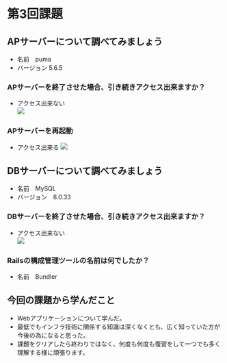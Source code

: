 # 第3回課題
## APサーバーについて調べてみましょう
- 名前　puma  
- バージョン 5.6.5  
### APサーバーを終了させた場合、引き続きアクセス出来ますか？
- アクセス出来ない  
![](第３回課題２.png)
### APサーバーを再起動  
- アクセス出来る 
![](第３回課題１.png)  

## DBサーバーについて調べてみましょう  
- 名前　MySQL  
- バージョン　8.0.33  
### DBサーバーを終了させた場合、引き続きアクセス出来ますか？  
- アクセス出来ない  
![](第３回課題３.png)
### Railsの構成管理ツールの名前は何でしたか？  
- 名前　Bundler  

## 今回の課題から学んだこと　　
- Webアプリケーションについて学んだ。  
- 最低でもインフラ技術に関係する知識は深くなくとも、広く知っていた方が今後の為になると思った。  
- 課題をクリアしたら終わりではなく、何度も何度も復習をして一つでも多く理解する様に頑張ります。